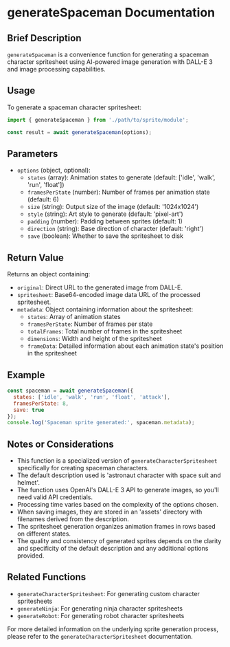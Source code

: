 # generateSpaceman Documentation

## Brief Description
`generateSpaceman` is a convenience function for generating a spaceman character spritesheet using AI-powered image generation with DALL-E 3 and image processing capabilities.

## Usage
To generate a spaceman character spritesheet:

```javascript
import { generateSpaceman } from './path/to/sprite/module';

const result = await generateSpaceman(options);
```

## Parameters
- `options` (object, optional):
  - `states` (array): Animation states to generate (default: ['idle', 'walk', 'run', 'float'])
  - `framesPerState` (number): Number of frames per animation state (default: 6)
  - `size` (string): Output size of the image (default: '1024x1024')
  - `style` (string): Art style to generate (default: 'pixel-art')
  - `padding` (number): Padding between sprites (default: 1)
  - `direction` (string): Base direction of character (default: 'right')
  - `save` (boolean): Whether to save the spritesheet to disk

## Return Value
Returns an object containing:
- `original`: Direct URL to the generated image from DALL-E.
- `spritesheet`: Base64-encoded image data URL of the processed spritesheet.
- `metadata`: Object containing information about the spritesheet:
  - `states`: Array of animation states
  - `framesPerState`: Number of frames per state
  - `totalFrames`: Total number of frames in the spritesheet
  - `dimensions`: Width and height of the spritesheet
  - `frameData`: Detailed information about each animation state's position in the spritesheet

## Example

```javascript
const spaceman = await generateSpaceman({
  states: ['idle', 'walk', 'run', 'float', 'attack'],
  framesPerState: 8,
  save: true
});
console.log('Spaceman sprite generated:', spaceman.metadata);
```

## Notes or Considerations
- This function is a specialized version of `generateCharacterSpritesheet` specifically for creating spaceman characters.
- The default description used is 'astronaut character with space suit and helmet'.
- The function uses OpenAI's DALL-E 3 API to generate images, so you'll need valid API credentials.
- Processing time varies based on the complexity of the options chosen.
- When saving images, they are stored in an 'assets' directory with filenames derived from the description.
- The spritesheet generation organizes animation frames in rows based on different states.
- The quality and consistency of generated sprites depends on the clarity and specificity of the default description and any additional options provided.

## Related Functions
- `generateCharacterSpritesheet`: For generating custom character spritesheets
- `generateNinja`: For generating ninja character spritesheets
- `generateRobot`: For generating robot character spritesheets

For more detailed information on the underlying sprite generation process, please refer to the `generateCharacterSpritesheet` documentation.
